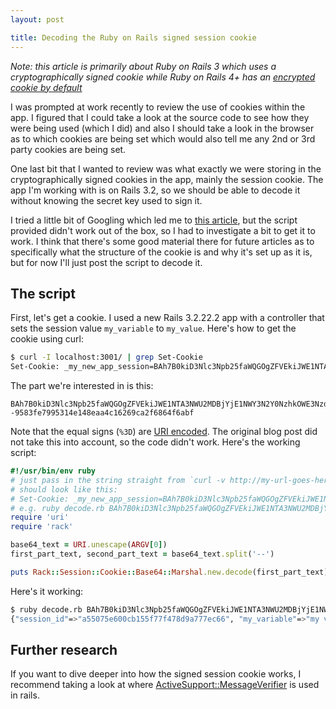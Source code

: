 ```yaml
---
layout: post

title: Decoding the Ruby on Rails signed session cookie
---
```


*Note: this article is primarily about Ruby on Rails 3 which uses a cryptographically signed cookie while Ruby on Rails 4+ has an [encrypted cookie by default](http://www.rubydoc.info/docs/rails/4.1.7/ActionDispatch/Session/CookieStore)*

I was prompted at work recently to review the use of cookies within the app. I figured that I could take a look at the source code to see how they were being used (which I did) and also I should take a look in the browser as to which cookies are being set which would also tell me any 2nd or 3rd party cookies are being set.

One last bit that I wanted to review was what exactly we were storing in the cryptographically signed cookies in the app, mainly the session cookie. The app I'm working with is on Rails 3.2, so we should be able to decode it without knowing the secret key used to sign it.

I tried a little bit of Googling which led me to [this article](http://www.andylindeman.com/decoding-rails-session-cookies/), but the script provided didn't work out of the box, so I had to investigate a bit to get it to work. I think that there's some good material there for future articles as to specifically what the structure of the cookie is and why it's set up as it is, but for now I'll just post the script to decode it.

## The script

First, let's get a cookie. I used a new Rails 3.2.22.2 app with a controller that sets the session value `my_variable` to `my_value`. Here's how to get the cookie using curl:

```sh
$ curl -I localhost:3001/ | grep Set-Cookie
Set-Cookie: _my_new_app_session=BAh7B0kiD3Nlc3Npb25faWQGOgZFVEkiJWE1NTA3NWU2MDBjYjE1NWY3N2Y0NzhkOWE3NzdlYzY2BjsAVEkiEG15X3ZhcmlhYmxlBjsARkkiDW15IHZhbHVlBjsAVA%3D%3D--9583fe7995314e148eaa4c16269ca2f6864f6abf; path=/; HttpOnly
```

The part we're interested in is this:

```
BAh7B0kiD3Nlc3Npb25faWQGOgZFVEkiJWE1NTA3NWU2MDBjYjE1NWY3N2Y0NzhkOWE3NzdlYzY2BjsAVEkiEG15X3ZhcmlhYmxlBjsARkkiDW15IHZhbHVlBjsAVA%3D%3D--9583fe7995314e148eaa4c16269ca2f6864f6abf
```

Note that the equal signs (`%3D`) are [URI encoded](https://en.wikipedia.org/wiki/Percent-encoding). The original blog post did not take this into account, so the code didn't work. Here's the working script:

```ruby
#!/usr/bin/env ruby
# just pass in the string straight from `curl -v http://my-url-goes-here.com | grep Set-Cookie`
# should look like this:
# Set-Cookie: _my_new_app_session=BAh7B0kiD3Nlc3Npb25faWQGOgZFVEkiJWE1NTA3NWU2MDBjYjE1NWY3N2Y0NzhkOWE3NzdlYzY2BjsAVEkiEG15X3ZhcmlhYmxlBjsARkkiDW15IHZhbHVlBjsAVA%3D%3D--9583fe7995314e148eaa4c16269ca2f6864f6abf; path=/; HttpOnly
# e.g. ruby decode.rb BAh7B0kiD3Nlc3Npb25faWQGOgZFVEkiJWE1NTA3NWU2MDBjYjE1NWY3N2Y0NzhkOWE3NzdlYzY2BjsAVEkiEG15X3ZhcmlhYmxlBjsARkkiDW15IHZhbHVlBjsAVA%3D%3D--9583fe7995314e148eaa4c16269ca2f6864f6abf
require 'uri'
require 'rack'

base64_text = URI.unescape(ARGV[0])
first_part_text, second_part_text = base64_text.split('--')

puts Rack::Session::Cookie::Base64::Marshal.new.decode(first_part_text)
```

Here's it working:

```sh
$ ruby decode.rb BAh7B0kiD3Nlc3Npb25faWQGOgZFVEkiJWE1NTA3NWU2MDBjYjE1NWY3N2Y0NzhkOWE3NzdlYzY2BjsAVEkiEG15X3ZhcmlhYmxlBjsARkkiDW15IHZhbHVlBjsAVA%3D%3D--9583fe7995314e148eaa4c16269ca2f6864f6abf
{"session_id"=>"a55075e600cb155f77f478d9a777ec66", "my_variable"=>"my value"}
```

## Further research

If you want to dive deeper into how the signed session cookie works, I recommend taking a look at where [ActiveSupport::MessageVerifier](http://apidock.com/rails/v3.2.13/ActiveSupport/MessageVerifier) is used in rails.

